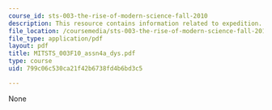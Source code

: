 ```yaml
---
course_id: sts-003-the-rise-of-modern-science-fall-2010
description: This resource contains information related to expedition.
file_location: /coursemedia/sts-003-the-rise-of-modern-science-fall-2010/799c06c530ca21f42b6738fd4b6bd3c5_MITSTS_003F10_assn4a_dys.pdf
file_type: application/pdf
layout: pdf
title: MITSTS_003F10_assn4a_dys.pdf
type: course
uid: 799c06c530ca21f42b6738fd4b6bd3c5

---
```

None